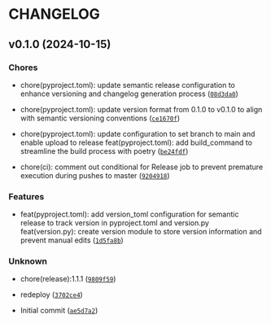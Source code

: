 # CHANGELOG


## v0.1.0 (2024-10-15)

### Chores

* chore(pyproject.toml): update semantic release configuration to enhance versioning and changelog generation process ([`08d3da0`](https://github.com/aspatari/semver-playground-python/commit/08d3da08f54e176185792a3fc82beac68d7cab17))

* chore(pyproject.toml): update version format from 0.1.0 to v0.1.0 to align with semantic versioning conventions ([`ce1670f`](https://github.com/aspatari/semver-playground-python/commit/ce1670fb350117baa1fdbff74f0e5406c786918f))

* chore(pyproject.toml): update configuration to set branch to main and enable upload to release
feat(pyproject.toml): add build_command to streamline the build process with poetry ([`be24fdf`](https://github.com/aspatari/semver-playground-python/commit/be24fdfef60629ae6e4483b95f07b0cad40fbe84))

* chore(ci): comment out conditional for Release job to prevent premature execution during pushes to master ([`9204918`](https://github.com/aspatari/semver-playground-python/commit/92049188ef21dcf48b7fafe745d3e443aae549f1))

### Features

* feat(pyproject.toml): add version_toml configuration for semantic release to track version in pyproject.toml and version.py
feat(version.py): create version module to store version information and prevent manual edits ([`1d5fa8b`](https://github.com/aspatari/semver-playground-python/commit/1d5fa8badf3e8d7083cbb96d8997e972385fb0b7))

### Unknown

* chore(release):1.1.1 ([`9809f59`](https://github.com/aspatari/semver-playground-python/commit/9809f594d57798ed66e2c7c51acb56d321cb65ad))

* redeploy ([`3702ce4`](https://github.com/aspatari/semver-playground-python/commit/3702ce424ef86217a9d60a40a5ec804539229210))

* Initial commit ([`ae5d7a2`](https://github.com/aspatari/semver-playground-python/commit/ae5d7a20fedd99e5f571099c92ed8326d892d6a6))
